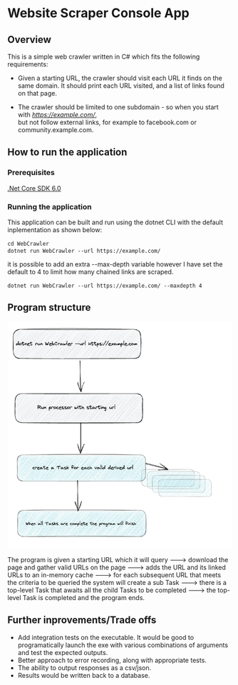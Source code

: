 # Website Scraper Console App

## Overview

This is a simple web crawler written in C# which fits the following requirements:

* Given a starting URL, the crawler should visit each URL it finds on the same domain. It should print each URL visited, and a list of links found on that page.

* The crawler should be limited to one subdomain - so when you start with *<https://example.com/>*,  
but not follow external links, for example to facebook.com or community.example.com.

## How to run the application

### Prerequisites

[.Net Core SDK 6.0](https://dotnet.microsoft.com/en-us/download/dotnet/6.0)

### Running the application
This application can be built and run using the dotnet CLI with the default inplementation as shown below:

```
cd WebCrawler
dotnet run WebCrawler --url https://example.com/
```

it is possible to add an extra --max-depth variable however I have set the default to 4 to limit how many chained links are scraped.

```
dotnet run WebCrawler --url https://example.com/ --maxdepth 4
```
## Program structure
![System Architecture Diagram](docs/sys-arch.jpg)

The program is given a starting URL which it will query ---> download the page and gather valid URLs on the page ---> adds the URL and its linked URLs to an in-memory cache --->
for each subsequent URL that meets the criteria to be queried the system will create a sub Task ---> there is a top-level Task that awaits all the child Tasks to be completed ---> the top-level Task is completed and the program ends.

## Further inprovements/Trade offs
* Add integration tests on the executable. It would be good to programatically launch the exe with various combinations of arguments and test the expected outputs.
* Better approach to error recording, along with appropriate tests.
* The ability to output responses as a csv/json.
* Results would be written back to a database.
